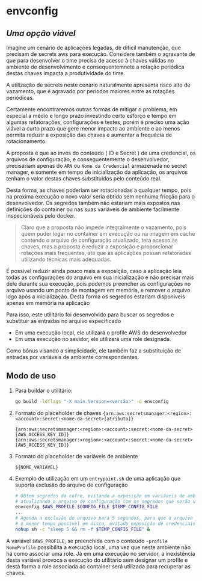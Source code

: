 # envconfig
## _Uma opção viável_

Imagine um cenário de aplicações legadas, de dificil manutenção, que precisam de secrets aws para execução.
Considere também o agravante de que para desenvolver o time precisa de acesso à chaves válidas no ambiente de desenvolvimento e consequentemnete a rotação periódica destas chaves impacta a produtividade do time. 

A utilização de secrets neste cenário naturalmente apresenta risco alto de vazamento, que é agravado por períodos maiores entre as rotações periódicas.

Certamente encontraremos outras formas de mitigar o problema, em especial a médio e longo prazo investindo certo esforço e tempo em algumas refatorações, configurações e testes, porém é preciso uma ação viável a curto prazo que gere menor impacto ao ambiente e ao menos permita reduzir a exposição das chaves e aumentar a frequêcia de rotacionamento.

A proposta é que ao invés do conteúdo ( ID e Secret ) de uma credencial, os arquivos de configuração, e consequentemente o desenvolvedor, precisariam apenas do ```ARN``` ou ```Nome da Credencial``` armazenada no secret manager, e somente em tempo de inicialização da aplicação, os arquivos tenham o valor destas chaves substituidos pelo conteúdo real.

Desta forma, as chaves poderiam ser rotacionadas a qualquer tempo, pois na proxima execução o novo valor seria obtido sem nenhuma fricção para o desenvolvedor. 
Os segredos também não estariam mais expostos nas definições do container ou nas suas variáveis de ambiente facilmente inspecionáveis pelo docker.

>Claro que a proposta não impede integralmente o vazamento, pois quem puder logar no container em execução ou na imagem em cache contendo o arquivo de configuração atualizado, terá acesso às chaves, mas a proposta é reduzir a exposição e proporcionar rotações
mais frequentes, até que as aplicações possan refatoradas utilizando técnicas mais adequadas. 

É possivel reduzir ainda pouco mais a exposição, caso a aplicação leia todas as configurações do arquivo em sua inicialização e não precisar mais dele durante sua execução, pois podemos preencher as configurações no arquivo usando um ponto de montagem em memória, e remover o arquivo logo após a inicialização. Desta forma os segredos estariam disponiveis apenas em memória na aplicação

Para isso, este utilitário foi desenvolvido para buscar os segredos e substituir as entradas no arquivo especificado
- Em uma execução local, ele utilizará o profile AWS do desenvolvedor 
- Em uma execução no sevidor, ele utilizará uma role designada.

Como bônus visando a simplicidade, ele também faz a substituição de entradas por variáveis de ambiente correspondentes.

## Modo de uso
1. Para buildar o utilitário:
    ```bash
    go build -ldflags "-X main.Version=<versão>" -o envconfig 

    ```

2. Formato do placeholder de chaves 
    ``` {arn:aws:secretsmanager:<region>:<account>:secret:<nome-da-secret>[atributo]} ```
    ```
    {arn:aws:secretsmanager:<region>:<account>:secret:<nome-da-secret>[AWS_ACCESS_KEY_ID]}
    {arn:aws:secretsmanager:<region>:<account>:secret:<nome-da-secret>[AWS_ACCESS_KEY_ID]}
    ```

3. Formato do placeholder de variáveis de ambiente
    ```
    ${NOME_VARIAVEL}
    ```

4. Exemplo de utilização em um ```entrypoint.sh``` de uma aplicação que suporta exclusão do arquivo de configuração
    ``` bash
    # Obtem segredos do cofre, evitando a exposição em variáveis de ambiente
    # atualizando o arquivo de configuração com os segredos que serão usados pela aplicação
    envconfig $AWS_PROFILE $CONFIG_FILE $TEMP_CONFIG_FILE
    ...
    # Agenda a exclusão do arquivo para 5 segundos, para que o arquivo permaneça
    # o menor tempo possível em disco, evitado exposição de credenciais.
    nohup sh -c "sleep 5 && rm -f $TEMP_CONFIG_FILE" &
    ```

A variável ```$AWS_PROFILE```, se preenchida com o conteúdo ```-profile NomeProfile``` possibilita a execução local, uma vez que neste ambiente não há como associar uma role. Já em uma execução no servidor, a inexistência desta variável provoca a execução do utilitário sem designar um profile e desta forma a role associada ao container será utilizada para recuperar as chaves.  
